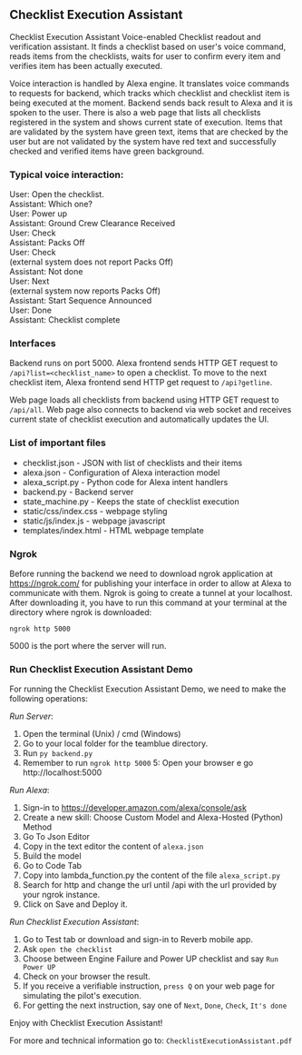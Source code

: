## Checklist Execution Assistant

Checklist Execution Assistant Voice-enabled Checklist 
readout and verification assistant. It finds a checklist 
based on user's voice command, reads items from the checklists, 
waits for user to confirm every item and verifies item has been actually executed.

Voice interaction is handled by Alexa engine. It translates voice commands to requests for backend, 
which tracks which checklist and checklist item is being executed at the moment. 
Backend sends back result to Alexa and it is spoken to the user. 
There is also a web page that lists all checklists registered in the system and shows 
current state of execution. Items that are validated by the system have green text, 
items that are checked by the user but are not validated by the system have red text 
and successfully checked and verified items have green background.

### Typical voice interaction:
User: Open the checklist.  
Assistant: Which one?  
User: Power up  
Assistant: Ground Crew Clearance Received  
User: Check  
Assistant: Packs Off  
User: Check  
(external system does not report Packs Off)  
Assistant: Not done  
User: Next  
(external system now reports Packs Off)  
Assistant: Start Sequence Announced  
User: Done  
Assistant: Checklist complete

### Interfaces
Backend runs on port 5000. Alexa frontend sends HTTP GET request to 
``/api?list=<checklist_name>`` to open a checklist. To move to the next checklist item, 
Alexa frontend send HTTP get request to ``/api?getline``.

Web page loads all checklists from backend using HTTP GET request to
``/api/all``. Web page also connects to backend via web socket and receives current state of
checklist execution and automatically updates the UI.


### List of important files
* checklist.json - JSON with list of checklists and their items
* alexa.json - Configuration of Alexa interaction model
* alexa_script.py - Python code for Alexa intent handlers
* backend.py - Backend server
* state_machine.py - Keeps the state of checklist execution
* static/css/index.css - webpage styling
* static/js/index.js - webpage javascript
* templates/index.html - HTML webpage template

### Ngrok

Before running the backend we need to download ngrok application at https://ngrok.com/ for publishing your interface in order to allow at Alexa to communicate with them.
Ngrok is going to create a tunnel at your localhost. After downloading it, you have to run this command at your terminal at the directory where ngrok is downloaded:

``ngrok http 5000``

5000 is the port where the server will run.

### Run Checklist Execution Assistant Demo

For running the Checklist Execution Assistant Demo, we need to make the following operations:

*Run Server*: 
1. Open the terminal (Unix) / cmd (Windows)
2. Go to your local folder for the teamblue directory.
3. Run ``py backend.py``
4. Remember to run ``ngrok http 5000``
5: Open your browser e go http://localhost:5000

*Run Alexa*:
1.  Sign-in to https://developer.amazon.com/alexa/console/ask
2.  Create a new skill: Choose Custom Model and Alexa-Hosted (Python) Method
3.  Go To Json Editor
4.  Copy in the text editor the content of ``alexa.json``
5.  Build the model
6.  Go to Code Tab
7.  Copy into lambda_function.py the content of the file ``alexa_script.py``
8.  Search for http and change the url until /api with the url provided by your ngrok instance.
9.  Click on Save and Deploy it.

*Run  Checklist Execution Assistant*: 
1. Go to Test tab or download and sign-in to Reverb mobile app.
2. Ask ``open the checklist``
3. Choose between Engine Failure and Power UP checklist and say ``Run Power UP``
4. Check on your browser the result.
5. If you receive a verifiable instruction, ``press Q`` on your web page for simulating the pilot's execution.
6. For getting the next instruction, say one of ``Next``, ``Done``, ``Check``, ``It's done``

Enjoy with Checklist Execution Assistant!

For more and technical information go to: ``ChecklistExecutionAssistant.pdf``